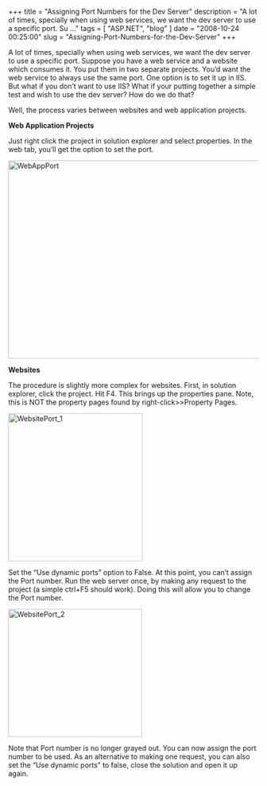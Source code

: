 
+++
title = "Assigning Port Numbers for the Dev Server"
description = "A lot of times, specially when using web services, we want the dev server to use a specific port. Su ..."
tags = [ "ASP.NET", "blog" ]
date = "2008-10-24 00:25:00"
slug = "Assigning-Port-Numbers-for-the-Dev-Server"
+++
<p>A lot of times, specially when using web services, we want the dev server to use a specific port. Suppose you have a web service and a website which consumes it. You put them in two separate projects. You&rsquo;d want the web service to always use the same port. One option is to set it up in IIS. But what if you don&rsquo;t want to use IIS? What if your putting together a simple test and wish to use the dev server? How do we do that?</p>
<p>Well, the process varies between websites and web application projects.</p>
<p><strong>Web Application Projects</strong></p>
<p>Just right click the project in solution explorer and select properties. In the web tab, you&rsquo;ll get the option to set the port.</p>
<p><a href="http://weblogs.asp.net/blogs/ashicmahtab/WebAppPort_475EF76F.jpg" target="_blank"><img style="BORDER-BOTTOM: 0px; BORDER-LEFT: 0px; DISPLAY: inline; BORDER-TOP: 0px; BORDER-RIGHT: 0px" title="WebAppPort" src="http://weblogs.asp.net/blogs/ashicmahtab/WebAppPort_thumb_262BAF3B.jpg" border="0" alt="WebAppPort" width="522" height="398" /></a></p>
<p><strong>Websites</strong></p>
<p>The procedure is slightly more complex for websites. First, in solution explorer, click the project. Hit F4. This brings up the properties pane. Note, this is NOT the property pages found by right-click&gt;&gt;Property Pages.</p>
<p><a href="http://weblogs.asp.net/blogs/ashicmahtab/WebsitePort_1_2B330E4C.jpg" target="_blank"><img style="BORDER-BOTTOM: 0px; BORDER-LEFT: 0px; DISPLAY: inline; BORDER-TOP: 0px; BORDER-RIGHT: 0px" title="WebsitePort_1" src="http://weblogs.asp.net/blogs/ashicmahtab/WebsitePort_1_thumb_40493C14.jpg" border="0" alt="WebsitePort_1" width="270" height="297" /></a></p>
<p>Set the &ldquo;Use dynamic ports&rdquo; option to False. At this point, you can&rsquo;t assign the Port number. Run the web server once, by making any request to the project (a simple ctrl+F5 should work). Doing this will allow you to change the Port number.</p>
<p><a href="http://weblogs.asp.net/blogs/ashicmahtab/WebsitePort_2_0F4C1C18.jpg" target="_blank"><img style="BORDER-BOTTOM: 0px; BORDER-LEFT: 0px; DISPLAY: inline; BORDER-TOP: 0px; BORDER-RIGHT: 0px" title="WebsitePort_2" src="http://weblogs.asp.net/blogs/ashicmahtab/WebsitePort_2_thumb_0FDCFA62.jpg" border="0" alt="WebsitePort_2" width="269" height="257" /></a></p>
<p>Note that Port number is no longer grayed out. You can now assign the port number to be used. As an alternative to making one request, you can also set the &ldquo;Use dynamic ports&rdquo; to false, close the solution and open it up again.</p>
        